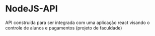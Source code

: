 # NodeJS-API
API construída para ser integrada com uma aplicação react visando o controle de alunos e pagamentos (projeto de faculdade)
